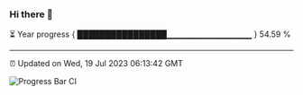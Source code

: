 ### Hi there 👋

⏳ Year progress { ████████████████▁▁▁▁▁▁▁▁▁▁▁▁▁▁ } 54.59 %

---

⏰ Updated on Wed, 19 Jul 2023 06:13:42 GMT

![Progress Bar CI](https://github.com/liununu/liununu/workflows/Progress%20Bar%20CI/badge.svg)
